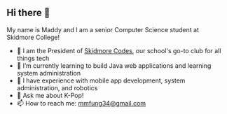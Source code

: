 ## Hi there 👋

My name is Maddy and I am a senior Computer Science student at Skidmore College!

- 🌟 I am the President of [Skidmore Codes](https://www.linkedin.com/company/skidmore-codes), our school's go-to club for all things tech
- 🌱 I’m currently learning to build Java web applications and learning system administration
- 📲 I have experience with mobile app development, system administration, and robotics
- 💬 Ask me about K-Pop!
- 📫 How to reach me: mmfung34@gmail.com

<!--
**miscmei/miscmei** is a ✨ _special_ ✨ repository because its `README.md` (this file) appears on your GitHub profile.

Here are some ideas to get you started:

- 🔭 I’m currently working on ...
- 🌱 I’m currently learning ...
- 👯 I’m looking to collaborate on ...
- 🤔 I’m looking for help with ...
- 💬 Ask me about ...
- 📫 How to reach me: ...
- 😄 Pronouns: ...
- ⚡ Fun fact: ...
-->
